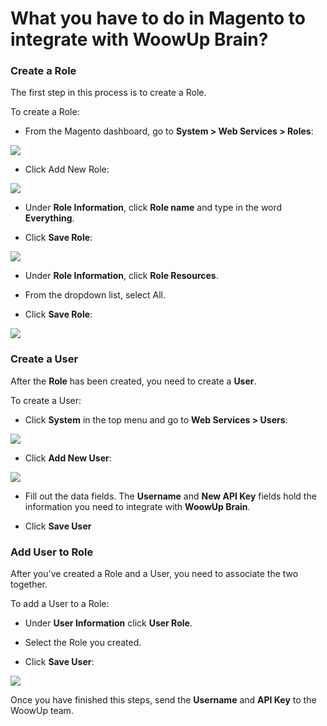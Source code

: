# What you have to do in Magento to integrate with WoowUp Brain?

### Create a Role

The first step in this process is to create a Role.

To create a Role:

* From the Magento dashboard, go to **System > Web Services > Roles**:

![](https://help.shopify.com/assets/images/support/magento-api-1.jpg?1465338249)

* Click Add New Role:

![](https://help.shopify.com/assets/images/support/magento-api-2.jpg?1465338249)

* Under **Role Information**, click **Role name** and type in the word **Everything**.

* Click **Save Role**:

![](https://help.shopify.com/assets/images/support/magento-api-3.jpg?1465338249)

* Under **Role Information**, click **Role Resources**.

* From the dropdown list, select All.

* Click **Save Role**:

![](https://help.shopify.com/assets/images/support/magento-api-4.jpg?1465338249)

### Create a User

After the **Role** has been created, you need to create a **User**.

To create a User:

* Click **System** in the top menu and go to **Web Services > Users**:

![](https://help.shopify.com/assets/images/support/magento-api-5.jpg?1465338249)

* Click **Add New User**:

![](https://help.shopify.com/assets/images/support/magento-api-6.jpg?1465338249)

* Fill out the data fields. The **Username** and **New API Key** fields hold the information you need to integrate with **WoowUp Brain**.

* Click **Save User**

### Add User to Role

After you've created a Role and a User, you need to associate the two together.

To add a User to a Role:

* Under **User Information** click **User Role**.

* Select the Role you created.

* Click **Save User**:

![](https://help.shopify.com/assets/images/support/magento-api-8.jpg?1465338249)


Once you have finished this steps, send the **Username** and **API Key** to the WoowUp team.